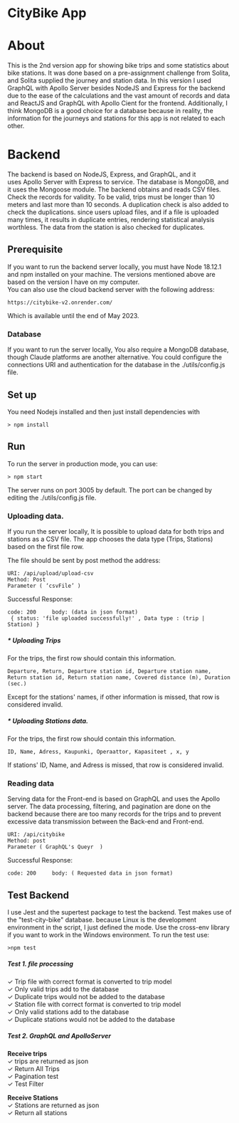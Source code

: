 # CityBike App
# About
This is the 2nd version app for showing bike trips and some statistics about bike stations. It was done based on a pre-assignment challenge from Solita, and Solita supplied the journey and station data.
In this version I used GraphQL with Apollo Server besides NodeJS and Express for the backend due to the ease of the calculations and the vast amount of records and data and ReactJS and GraphQL with Apollo Cient for the frontend. 
Additionally, I think MongoDB is a good choice for a database because in reality, the information for the journeys and stations for this app is not related to each other.

# Backend
The backend is based on NodeJS, Express, and GraphQL, and it uses Apollo Server with Express to service. The database is MongoDB, and it uses the Mongoose module.
The backend obtains and reads CSV files. Check the records for validity. To be valid, trips must be longer than 10 meters and last more than 10 seconds. 
A duplication check is also added to check the duplications. since users upload files, and if a file is uploaded many times, it results in duplicate entries, rendering statistical analysis worthless.
The data from the station is also checked for duplicates.

## Prerequisite 
If you want to run the backend server locally, you must have Node 18.12.1 and npm installed on your machine. The versions mentioned above are based on the version I have on my computer.<br/>
You can also use the cloud backend server with the following address:
```
https://citybike-v2.onrender.com/
```
Which is available until the end of May 2023.

### Database	
If you want to run the server locally, You also require a MongoDB database, though Claude platforms are another alternative.
You could configure the connections URI and authentication for the database in the ./utils/config.js file.

## Set up
You need Nodejs installed and then just install dependencies with
```
> npm install 
```

## Run
To run the server in production mode, you can use:
```
> npm start 
```
The server runs on port 3005 by default. The port can be changed by editing the ./utils/config.js file.

### Uploading data.
If you run the server locally, It is possible to upload data for both trips and stations as a CSV file. 
The app chooses the data type (Trips, Stations) based on the first file row.

The file should be sent by post method the address:
```
URI: /api/upload/upload-csv
Method: Post
Parameter ( ‘csvFile’ ) 
```

Successful Response:  
```
code: 200     body: (data in json format)
 { status: 'file uploaded successfully!' , Data type : (trip | Station) }
```

#####  * Uploading Trips 
For the trips, the first row should contain this information.
```
Departure, Return, Departure station id, Departure station name, Return station id, Return station name, Covered distance (m), Duration (sec.)
```
Except for the stations' names, if other information is missed, that row is considered invalid.  


#####  * Uploading Stations data.
For the trips, the first row should contain this information.
```
ID, Name, Adress, Kaupunki, Operaattor, Kapasiteet , x, y
````
If stations' ID, Name, and Adress is missed, that row is considered invalid.  

### Reading data
Serving data for the Front-end is based on GraphQL and uses the Apollo server. 
The data processing, filtering, and pagination are done on the backend because there are too many records for the trips and to prevent excessive data transmission between the Back-end and Front-end.
```
URI: /api/citybike
Method: post
Parameter ( GraphQL's Queyr  ) 
```
Successful Response:  
```
code: 200     body: ( Requested data in json format)
```

## Test Backend
I use Jest and the supertest package to test the backend. Test makes use of the "test-city-bike" database.
because Linux is the development environment in the script, I just defined the mode. Use the  cross-env library if you want to work in the Windows environment.
To run the test use: 
```
>npm test
```
##### Test 1. file processing 
✓ Trip file with correct format is converted to trip model     
✓ Only valid trips add to the database     
✓ Duplicate trips would not be added to the database    
✓ Station file with correct format is converted to trip model    
✓ Only valid stations add to the database    
✓ Duplicate stations would not be added to the database  
##### Test 2. GraphQL and ApolloServer
  **Receive trips**     
	✓ trips are returned as json      
	✓ Return All Trips 	<br/>
	✓ Pagination test     
	✓ Test Filter  					
    
**Receive Stations**  
✓ Stations are returned as json    
✓ Return all stations 
